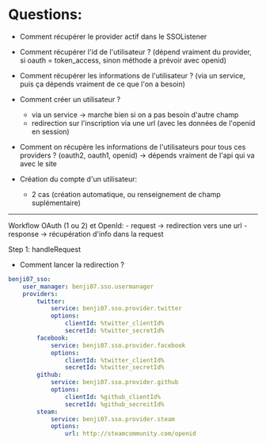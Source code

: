 # Questions:

- Comment récupérer le provider actif dans le SSOListener
- Comment récupérer l'id de l'utilisateur ? (dépend vraiment du provider, si oauth = token_access, sinon méthode a prévoir avec openid)
- Comment récupérer les informations de l'utilisateur ? (via un service, puis ça dépends vraiment de ce que l'on a besoin)
- Comment créer un utilisateur ?
    - via un service -> marche bien si on a pas besoin d'autre champ
    - redirection sur l'inscription via une url (avec les données de l'openid en session)
- Comment on récupère les informations de l'utilisateurs pour tous ces providers ? (oauth2, oauth1, openid)
    -> dépends vraiment de l'api qui va avec le site

- Création du compte d'un utilisateur:
    - 2 cas (création automatique, ou renseignement de champ suplémentaire)


---------------------

Workflow OAuth (1 ou 2) et OpenId:
    - request -> redirection vers une url
    - response -> récupération d'info dans la request




Step 1: handleRequest
- Comment lancer la redirection ?

```yml
benji07_sso:
    user_manager: benji07.sso.usermanager
    providers:
        twitter:
            service: benji07.sso.provider.twitter
            options:
                clientId: %twitter_clientId%
                secretId: %twitter_secretId%
        facebook:
            service: benji07.sso.provider.facebook
            options:
                clientId: %twitter_clientId%
                secretId: %twitter_secretId%
        github:
            service: benji07.sso.provider.github
            options:
                clientId: %github_clientId%
                secretId: %github_secreitId%
        steam:
            service: benji07.sso.provider.steam
            options:
                url: http://steamcommunity.com/openid
```